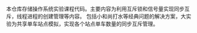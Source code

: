本仓库存储操作系统实验课程代码。主要内容为利用互斥锁和信号量实现同步互斥，线程进程的创建管理等内容。
包括小和尚打水等经典问题的解决方案，大实验为共享单车站点模拟，实现各个站点单车数量的同步互斥管理。
